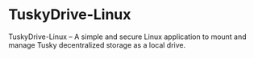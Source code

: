 # TuskyDrive-Linux
TuskyDrive-Linux – A simple and secure Linux application to mount and manage Tusky decentralized storage as a local drive.
